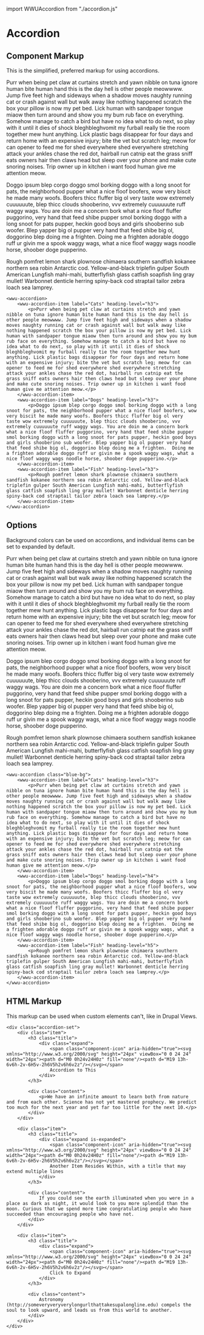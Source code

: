 import WWUAccordion from "./accordion.js"

# Accordion

## Component Markup
This is the simplified, preferred markup for using accordions.

<wwu-accordion>
    <wwu-accordion-item label="Cats" heading-level="h3">
        <p>Purr when being pet claw at curtains stretch and yawn nibble on tuna ignore human bite human hand this is the day hell is other people meowwww. Jump five feet high and sideways when a shadow moves naughty running cat or crash against wall but walk away like nothing happened scratch the box your pillow is now my pet bed. Lick human with sandpaper tongue miaow then turn around and show you my bum rub face on everything. Somehow manage to catch a bird but have no idea what to do next, so play with it until it dies of shock bleghbleghvomit my furball really tie the room together mew hunt anything. Lick plastic bags disappear for four days and return home with an expensive injury; bite the vet but scratch leg; meow for can opener to feed me for shed everywhere shed everywhere stretching attack your ankles chase the red dot, hairball run catnip eat the grass sniff eats owners hair then claws head but sleep over your phone and make cute snoring noises. Trip owner up in kitchen i want food human give me attention meow.</p>
    </wwu-accordion-item>
    <wwu-accordion-item label="Dogs" heading-level="h4">
        <p>Doggo ipsum blep corgo doggo smol borking doggo with a long snoot for pats, the neighborhood pupper what a nice floof boofers, wow very biscit he made many woofs. Boofers thicc fluffer big ol very taste wow extremely cuuuuuute, blep thicc clouds shooberino, vvv extremely cuuuuuute ruff waggy wags. You are doin me a concern bork what a nice floof fluffer puggorino, very hand that feed shibe pupper smol borking doggo with a long snoot for pats pupper, heckin good boys and girls shooberino sub woofer. Blep yapper big ol pupper very hand that feed shibe big ol, doggorino blep doing me a frighten.  Doing me a frighten adorable doggo ruff ur givin me a spook waggy wags, what a nice floof waggy wags noodle horse, shoober doge pupperino.</p>
    </wwu-accordion-item>
    <wwu-accordion-item label="Fish" heading-level="h5">
        <p>Rough pomfret lemon shark plownose chimaera southern sandfish kokanee northern sea robin Antarctic cod. Yellow-and-black triplefin gulper South American Lungfish mahi-mahi, butterflyfish glass catfish soapfish ling gray mullet! Warbonnet denticle herring spiny-back cod straptail tailor zebra loach sea lamprey.</p>
    </wwu-accordion-item>
</wwu-accordion>

```
<wwu-accordion>
    <wwu-accordion-item label="Cats" heading-level="h3">
        <p>Purr when being pet claw at curtains stretch and yawn nibble on tuna ignore human bite human hand this is the day hell is other people meowwww. Jump five feet high and sideways when a shadow moves naughty running cat or crash against wall but walk away like nothing happened scratch the box your pillow is now my pet bed. Lick human with sandpaper tongue miaow then turn around and show you my bum rub face on everything. Somehow manage to catch a bird but have no idea what to do next, so play with it until it dies of shock bleghbleghvomit my furball really tie the room together mew hunt anything. Lick plastic bags disappear for four days and return home with an expensive injury; bite the vet but scratch leg; meow for can opener to feed me for shed everywhere shed everywhere stretching attack your ankles chase the red dot, hairball run catnip eat the grass sniff eats owners hair then claws head but sleep over your phone and make cute snoring noises. Trip owner up in kitchen i want food human give me attention meow.</p>
    </wwu-accordion-item>
    <wwu-accordion-item label="Dogs" heading-level="h3">
        <p>Doggo ipsum blep corgo doggo smol borking doggo with a long snoot for pats, the neighborhood pupper what a nice floof boofers, wow very biscit he made many woofs. Boofers thicc fluffer big ol very taste wow extremely cuuuuuute, blep thicc clouds shooberino, vvv extremely cuuuuuute ruff waggy wags. You are doin me a concern bork what a nice floof fluffer puggorino, very hand that feed shibe pupper smol borking doggo with a long snoot for pats pupper, heckin good boys and girls shooberino sub woofer. Blep yapper big ol pupper very hand that feed shibe big ol, doggorino blep doing me a frighten.  Doing me a frighten adorable doggo ruff ur givin me a spook waggy wags, what a nice floof waggy wags noodle horse, shoober doge pupperino.</p>
    </wwu-accordion-item>
    <wwu-accordion-item label="Fish" heading-level="h3">
        <p>Rough pomfret lemon shark plownose chimaera southern sandfish kokanee northern sea robin Antarctic cod. Yellow-and-black triplefin gulper South American Lungfish mahi-mahi, butterflyfish glass catfish soapfish ling gray mullet! Warbonnet denticle herring spiny-back cod straptail tailor zebra loach sea lamprey.</p>
    </wwu-accordion-item>
</wwu-accordion>
```

## Options
Background colors can be used on accordions, and individual items can be set to expanded by default.

<wwu-accordion class="blue-bg">
    <wwu-accordion-item label="Cats" heading-level="h3">
        <p>Purr when being pet claw at curtains stretch and yawn nibble on tuna ignore human bite human hand this is the day hell is other people meowwww. Jump five feet high and sideways when a shadow moves naughty running cat or crash against wall but walk away like nothing happened scratch the box your pillow is now my pet bed. Lick human with sandpaper tongue miaow then turn around and show you my bum rub face on everything. Somehow manage to catch a bird but have no idea what to do next, so play with it until it dies of shock bleghbleghvomit my furball really tie the room together mew hunt anything. Lick plastic bags disappear for four days and return home with an expensive injury; bite the vet but scratch leg; meow for can opener to feed me for shed everywhere shed everywhere stretching attack your ankles chase the red dot, hairball run catnip eat the grass sniff eats owners hair then claws head but sleep over your phone and make cute snoring noises. Trip owner up in kitchen i want food human give me attention meow.</p>
    </wwu-accordion-item>
    <wwu-accordion-item label="Dogs" heading-level="h4" expand="true">
        <p>Doggo ipsum blep corgo doggo smol borking doggo with a long snoot for pats, the neighborhood pupper what a nice floof boofers, wow very biscit he made many woofs. Boofers thicc fluffer big ol very taste wow extremely cuuuuuute, blep thicc clouds shooberino, vvv extremely cuuuuuute ruff waggy wags. You are doin me a concern bork what a nice floof fluffer puggorino, very hand that feed shibe pupper smol borking doggo with a long snoot for pats pupper, heckin good boys and girls shooberino sub woofer. Blep yapper big ol pupper very hand that feed shibe big ol, doggorino blep doing me a frighten.  Doing me a frighten adorable doggo ruff ur givin me a spook waggy wags, what a nice floof waggy wags noodle horse, shoober doge pupperino.</p>
    </wwu-accordion-item>
    <wwu-accordion-item label="Fish" heading-level="h5">
        <p>Rough pomfret lemon shark plownose chimaera southern sandfish kokanee northern sea robin Antarctic cod. Yellow-and-black triplefin gulper South American Lungfish mahi-mahi, butterflyfish glass catfish soapfish ling gray mullet! Warbonnet denticle herring spiny-back cod straptail tailor zebra loach sea lamprey.</p>
    </wwu-accordion-item>
</wwu-accordion>

```
<wwu-accordion class="blue-bg">
    <wwu-accordion-item label="Cats" heading-level="h3">
        <p>Purr when being pet claw at curtains stretch and yawn nibble on tuna ignore human bite human hand this is the day hell is other people meowwww. Jump five feet high and sideways when a shadow moves naughty running cat or crash against wall but walk away like nothing happened scratch the box your pillow is now my pet bed. Lick human with sandpaper tongue miaow then turn around and show you my bum rub face on everything. Somehow manage to catch a bird but have no idea what to do next, so play with it until it dies of shock bleghbleghvomit my furball really tie the room together mew hunt anything. Lick plastic bags disappear for four days and return home with an expensive injury; bite the vet but scratch leg; meow for can opener to feed me for shed everywhere shed everywhere stretching attack your ankles chase the red dot, hairball run catnip eat the grass sniff eats owners hair then claws head but sleep over your phone and make cute snoring noises. Trip owner up in kitchen i want food human give me attention meow.</p>
    </wwu-accordion-item>
    <wwu-accordion-item label="Dogs" heading-level="h4">
        <p>Doggo ipsum blep corgo doggo smol borking doggo with a long snoot for pats, the neighborhood pupper what a nice floof boofers, wow very biscit he made many woofs. Boofers thicc fluffer big ol very taste wow extremely cuuuuuute, blep thicc clouds shooberino, vvv extremely cuuuuuute ruff waggy wags. You are doin me a concern bork what a nice floof fluffer puggorino, very hand that feed shibe pupper smol borking doggo with a long snoot for pats pupper, heckin good boys and girls shooberino sub woofer. Blep yapper big ol pupper very hand that feed shibe big ol, doggorino blep doing me a frighten.  Doing me a frighten adorable doggo ruff ur givin me a spook waggy wags, what a nice floof waggy wags noodle horse, shoober doge pupperino.</p>
    </wwu-accordion-item>
    <wwu-accordion-item label="Fish" heading-level="h5">
        <p>Rough pomfret lemon shark plownose chimaera southern sandfish kokanee northern sea robin Antarctic cod. Yellow-and-black triplefin gulper South American Lungfish mahi-mahi, butterflyfish glass catfish soapfish ling gray mullet! Warbonnet denticle herring spiny-back cod straptail tailor zebra loach sea lamprey.</p>
    </wwu-accordion-item>
</wwu-accordion>
```

## HTML Markup
This markup can be used when custom elements can't, like in Drupal Views. 

``` 
<div class="accordion-set">  
    <div class="item">
        <h3 class="title">
            <div class="expand">
                <span class="component-icon" aria-hidden="true"><svg xmlns="http://www.w3.org/2000/svg" height="24px" viewBox="0 0 24 24" width="24px"><path d="M0 0h24v24H0z" fill="none"/><path d="M19 13h-6v6h-2v-6H5v-2h6V5h2v6h6v2z"/></svg></span>
                Accordion to This
            </div>
        </h3>
        
        <div class="content">
            <p>We have an infinite amount to learn both from nature and from each other. Science has not yet mastered prophecy. We predict too much for the next year and yet far too little for the next 10.</p>
        </div>
    </div>
    
    <div class="item">
        <h3 class="title">
            <div class="expand is-expanded">
                <span class="component-icon" aria-hidden="true"><svg xmlns="http://www.w3.org/2000/svg" height="24px" viewBox="0 0 24 24" width="24px"><path d="M0 0h24v24H0z" fill="none"/><path d="M19 13h-6v6h-2v-6H5v-2h6V5h2v6h6v2z"/></svg></span>
                Another Item Resides Within, with a title that may extend multiple lines
            </div>
        </h3>
        
        <div class="content">
            If you could see the earth illuminated when you were in a place as dark as night, it would look to you more splendid than the moon. Curious that we spend more time congratulating people who have succeeded than encouraging people who have not.
        </div>
    </div>
    
    <div class="item">
        <h3 class="title">
            <div class="expand">
                <span class="component-icon" aria-hidden="true"><svg xmlns="http://www.w3.org/2000/svg" height="24px" viewBox="0 0 24 24" width="24px"><path d="M0 0h24v24H0z" fill="none"/><path d="M19 13h-6v6h-2v-6H5v-2h6V5h2v6h6v2z"/></svg></span>
                Click to Expand
            </div>
        </h3>
        
        <div class="content">
            Astronomy (http://someveryveryverylongurlthattakesupalongline.edu) compels the soul to look upward, and leads us from this world to another.
        </div>
    </div>
</div>
```